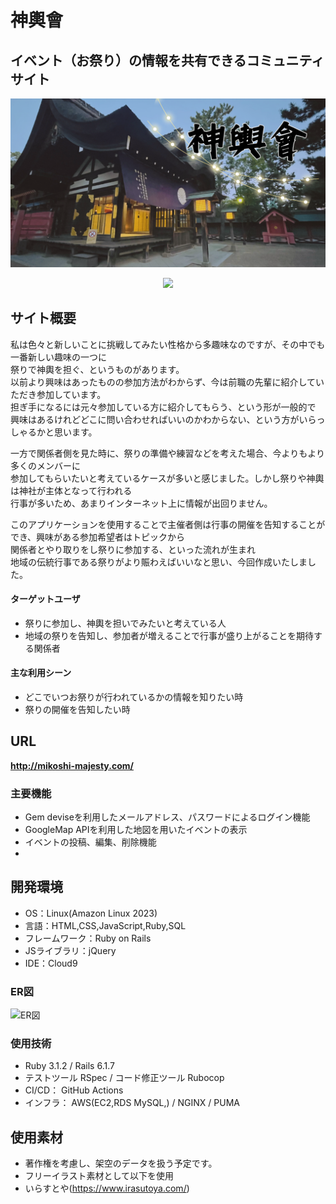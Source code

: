 # 神輿會
## イベント（お祭り）の情報を共有できるコミュニティサイト
![神輿會](https://github.com/area6080/Mikoshi_kai/blob/feature-readme/app/assets/images/githubtop.png)

<p align="center">
  <a href="https://skillicons.dev">
    <img src="https://skillicons.dev/icons?i=ruby,rails,html,css,aws,js," />
  </a>
</p>

## サイト概要
私は色々と新しいことに挑戦してみたい性格から多趣味なのですが、その中でも一番新しい趣味の一つに  
祭りで神輿を担ぐ、というものがあります。  
以前より興味はあったものの参加方法がわからず、今は前職の先輩に紹介していただき参加しています。  
担ぎ手になるには元々参加している方に紹介してもらう、という形が一般的で  
興味はあるけれどどこに問い合わせればいいのかわからない、という方がいらっしゃるかと思います。

一方で関係者側を見た時に、祭りの準備や練習などを考えた場合、今よりもより多くのメンバーに  
参加してもらいたいと考えているケースが多いと感じました。しかし祭りや神輿は神社が主体となって行われる  
行事が多いため、あまりインターネット上に情報が出回りません。

このアプリケーションを使用することで主催者側は行事の開催を告知することができ、興味がある参加希望者はトピックから  
関係者とやり取りをし祭りに参加する、といった流れが生まれ  
地域の伝統行事である祭りがより賑わえばいいなと思い、今回作成いたしました。

#### ターゲットユーザ
* 祭りに参加し、神輿を担いでみたいと考えている人
* 地域の祭りを告知し、参加者が増えることで行事が盛り上がることを期待する関係者

#### 主な利用シーン
* どこでいつお祭りが行われているかの情報を知りたい時
* 祭りの開催を告知したい時

## URL
**http://mikoshi-majesty.com/**

### 主要機能
* Gem deviseを利用したメールアドレス、パスワードによるログイン機能
* GoogleMap APIを利用した地図を用いたイベントの表示
* イベントの投稿、編集、削除機能
* 

## 開発環境
* OS：Linux(Amazon Linux 2023)
* 言語：HTML,CSS,JavaScript,Ruby,SQL
* フレームワーク：Ruby on Rails
* JSライブラリ：jQuery
* IDE：Cloud9
### ER図
![ER図](https://github.com/area6080/Mikoshi_kai/blob/feature-readme/app/assets/images/ER_view.jpg)
### 使用技術
* Ruby 3.1.2 / Rails 6.1.7
* テストツール RSpec / コード修正ツール Rubocop
* CI/CD： GitHub Actions
* インフラ： AWS(EC2,RDS MySQL,) / NGINX / PUMA


## 使用素材
* 著作権を考慮し、架空のデータを扱う予定です。
* フリーイラスト素材として以下を使用
* いらすとや(https://www.irasutoya.com/)
